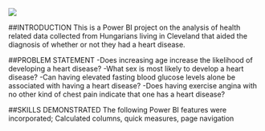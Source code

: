 ![](https://github.com/kayenymelody/HEART-DISEASES-WITH-POWER-BI/blob/main/The%20link%20between%20heart%20disease%20and%20Alzheimer%E2%80%99s%20disease.jpeg)

##INTRODUCTION
This is a Power BI project on the analysis of health related data collected from Hungarians living in Cleveland that aided the diagnosis of whether or not they had a heart disease.

##PROBLEM STATEMENT
-Does increasing age increase the likelihood of developing a heart disease?
-What sex is most likely to develop a heart disease?
-Can having elevated fasting blood glucose levels alone be associated with having a heart disease?
-Does having exercise angina with no other kind of chest pain indicate that one has a heart disease?

##SKILLS DEMONSTRATED
The following Power BI features were incorporated;
Calculated columns, quick measures, page navigation

